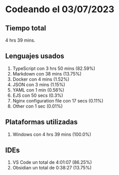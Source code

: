 # Codeando el 03/07/2023

## Tiempo total
4 hrs 39 mins.

## Lenguajes usados
1. TypeScript con 3 hrs 50 mins (82.59%)
1. Markdown con 38 mins (13.75%)
1. Docker con 4 mins (1.52%)
1. JSON con 3 mins (1.15%)
1. YAML con 1 min (0.56%)
1. EJS con 50 secs (0.3%)
1. Nginx configuration file con 17 secs (0.11%)
1. Other con 1 sec (0.01%)

## Plataformas utilizadas
1. Windows con 4 hrs 39 mins (100.0%)

## IDEs
1. VS Code un total de 4:01:07 (86.25%)
1. Obsidian un total de 0:38:27 (13.75%)
